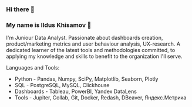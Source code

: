 ### **Hi there** 👋

### **My name is Ildus Khisamov** 🙋

I'm Juniour Data Analyst. Passionate about dashboards creation, product/marketing metrics and user behaviour analysis, UX-research. A dedicated learner of the latest tools and methodologies committed, to applying my knowledge and skills to benefit to the organization I'll serve.

Languages and Tools:

- Python - Pandas, Numpy, SciPy, Matplotlib, Seaborn, Plotly
- SQL - PostgreSQL, MySQL, Clickhouse
- Dashboards -  Tableau, PowerBI, Yandex DataLens
- Tools - Jupiter, Collab, Git, Docker, Redash, DBeaver, Яндекс.Метрика
